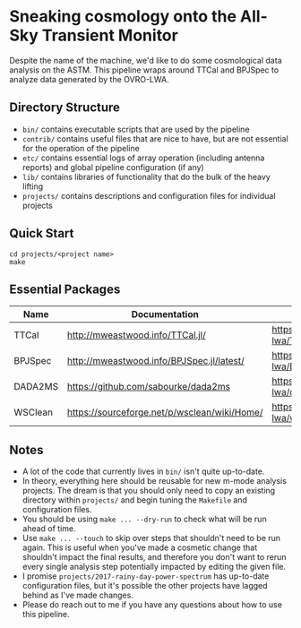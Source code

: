 # Sneaking cosmology onto the All-Sky Transient Monitor

Despite the name of the machine, we'd like to do some cosmological data analysis on the ASTM.
This pipeline wraps around TTCal and BPJSpec to analyze data generated by the OVRO-LWA.

## Directory Structure

* `bin/` contains executable scripts that are used by the pipeline
* `contrib/` contains useful files that are nice to have, but are not essential for the operation of
  the pipeline
* `etc/` contains essential logs of array operation (including antenna reports) and global pipeline
  configuration (if any)
* `lib/` contains libraries of functionality that do the bulk of the heavy lifting
* `projects/` contains descriptions and configuration files for individual projects

## Quick Start

```
cd projects/<project name>
make
```

## Essential Packages

| Name    | Documentation                                | Downlaod                               |
|---------|----------------------------------------------|----------------------------------------|
| TTCal   | http://mweastwood.info/TTCal.jl/             | https://github.com/ovro-lwa/TTCal.jl   |
| BPJSpec | http://mweastwood.info/BPJSpec.jl/latest/    | https://github.com/ovro-lwa/BPJSpec.jl |
| DADA2MS | https://github.com/sabourke/dada2ms          | https://github.com/ovro-lwa/dada2ms    |
| WSClean | https://sourceforge.net/p/wsclean/wiki/Home/ | https://github.com/ovro-lwa/wsclean    |

## Notes

* A lot of the code that currently lives in `bin/` isn't quite up-to-date.
* In theory, everything here should be reusable for new m-mode analysis projects. The dream is that
  you should only need to copy an existing directory within `projects/` and begin tuning the
  `Makefile` and configuration files.
* You should be using `make ... --dry-run` to check what will be run ahead of time.
* Use `make ... --touch` to skip over steps that shouldn't need to be run again. This is useful when
  you've made a cosmetic change that shouldn't impact the final results, and therefore you don't
  want to rerun every single analysis step potentially impacted by editing the given file.
* I promise `projects/2017-rainy-day-power-spectrum` has up-to-date configuration files, but it's
  possible the other projects have lagged behind as I've made changes.
* Please do reach out to me if you have any questions about how to use this pipeline.

